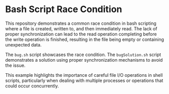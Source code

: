 # Bash Script Race Condition
This repository demonstrates a common race condition in bash scripting where a file is created, written to, and then immediately read.  The lack of proper synchronization can lead to the read operation completing before the write operation is finished, resulting in the file being empty or containing unexpected data.

The `bug.sh` script showcases the race condition.  The `bugSolution.sh` script demonstrates a solution using proper synchronization mechanisms to avoid the issue.

This example highlights the importance of careful file I/O operations in shell scripts, particularly when dealing with multiple processes or operations that could occur concurrently.